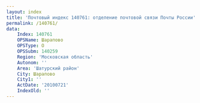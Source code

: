 ```yaml
---
layout: index
title: 'Почтовый индекс 140761: отделение почтовой связи Почты России'
permalink: /140761/
data:
    Index: 140761
    OPSName: Шарапово
    OPSType: О
    OPSSubm: 140259
    Region: 'Московская область'
    Autonom: ''
    Area: 'Шатурский район'
    City: Шарапово
    City1: ''
    ActDate: '20100721'
    IndexOld: ''
---
```

